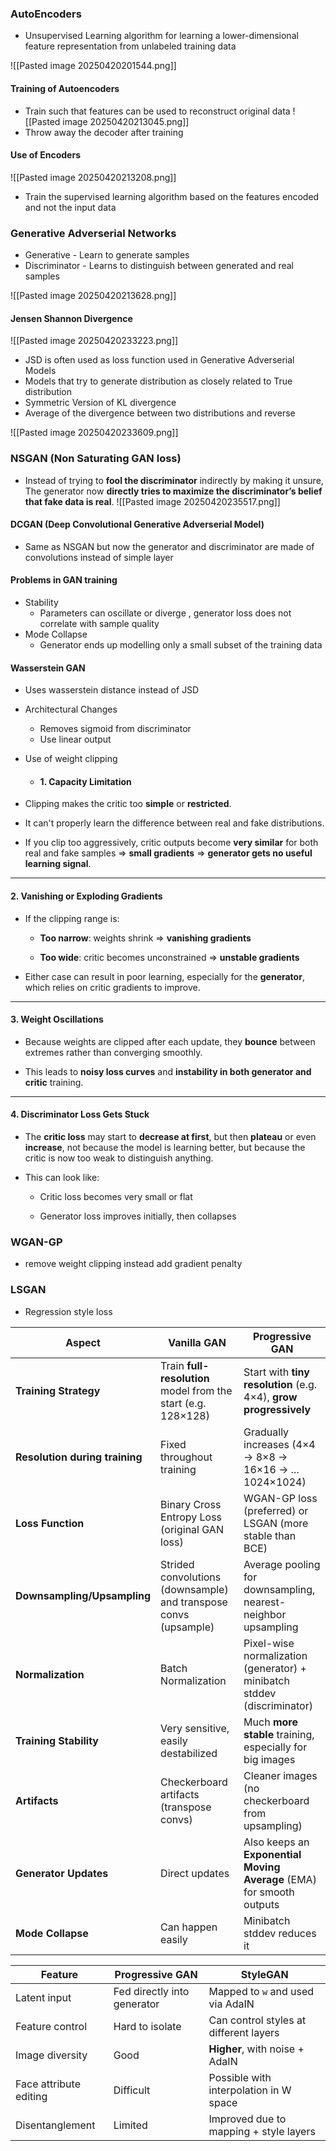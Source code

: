 
### AutoEncoders
- Unsupervised Learning algorithm for learning a lower-dimensional feature representation from unlabeled training data

![[Pasted image 20250420201544.png]]

#### Training of Autoencoders
- Train such that features can be used to reconstruct original data
![[Pasted image 20250420213045.png]]
- Throw away the decoder after training


#### Use of Encoders
![[Pasted image 20250420213208.png]]
- Train the supervised learning algorithm based on the features encoded and not the input data


### Generative Adverserial Networks
- Generative - Learn to generate samples
- Discriminator - Learns to distinguish between generated and real samples

![[Pasted image 20250420213628.png]]


#### Jensen Shannon Divergence

![[Pasted image 20250420233223.png]]
- JSD is often used as loss function used in Generative Adverserial Models
- Models that try to generate distribution as closely related to True distribution
- Symmetric Version of KL divergence
- Average of the divergence between two distributions and reverse


![[Pasted image 20250420233609.png]]


### NSGAN (Non Saturating GAN loss)
- Instead of trying to **fool the discriminator** indirectly by making it unsure,  The generator now **directly tries to maximize the discriminator’s belief that fake data is real**.
![[Pasted image 20250420235517.png]]


#### DCGAN (Deep Convolutional Generative Adverserial Model)
- Same as NSGAN but now the generator and discriminator are made of convolutions instead of simple layer



#### Problems in GAN training
- Stability 
	- Parameters can oscillate or diverge , generator loss does not correlate with sample quality
- Mode Collapse
	- Generator ends up modelling only a small subset of the training data


#### Wasserstein GAN
- Uses wasserstein distance instead of JSD
- Architectural Changes 
	- Removes sigmoid from discriminator
	- Use linear output
- Use of weight clipping
	- #### 1. **Capacity Limitation**

- Clipping makes the critic too **simple** or **restricted**.
    
- It can't properly learn the difference between real and fake distributions.
    
- If you clip too aggressively, critic outputs become **very similar** for both real and fake samples ⇒ **small gradients** ⇒ **generator gets no useful learning signal**.
    

---

#### 2. **Vanishing or Exploding Gradients**

- If the clipping range is:
    
    - **Too narrow**: weights shrink ⇒ **vanishing gradients**
        
    - **Too wide**: critic becomes unconstrained ⇒ **unstable gradients**
        
- Either case can result in poor learning, especially for the **generator**, which relies on critic gradients to improve.
    

---

#### 3. **Weight Oscillations**

- Because weights are clipped after each update, they **bounce** between extremes rather than converging smoothly.
    
- This leads to **noisy loss curves** and **instability in both generator and critic** training.
    

---

#### 4. **Discriminator Loss Gets Stuck**

- The **critic loss** may start to **decrease at first**, but then **plateau** or even **increase**, not because the model is learning better, but because the critic is now too weak to distinguish anything.
    
- This can look like:
    
    - Critic loss becomes very small or flat
        
    - Generator loss improves initially, then collapses


### WGAN-GP
- remove weight clipping instead add gradient penalty

### LSGAN
- Regression style loss

| Aspect                         | **Vanilla GAN**                                                  | **Progressive GAN**                                                     |
| ------------------------------ | ---------------------------------------------------------------- | ----------------------------------------------------------------------- |
| **Training Strategy**          | Train **full-resolution** model from the start (e.g. 128×128)    | Start with **tiny resolution** (e.g. 4×4), **grow progressively**       |
| **Resolution during training** | Fixed throughout training                                        | Gradually increases (4×4 → 8×8 → 16×16 → ... 1024×1024)                 |
| **Loss Function**              | Binary Cross Entropy Loss (original GAN loss)                    | WGAN-GP loss (preferred) or LSGAN (more stable than BCE)                |
| **Downsampling/Upsampling**    | Strided convolutions (downsample) and transpose convs (upsample) | Average pooling for downsampling, nearest-neighbor upsampling           |
| **Normalization**              | Batch Normalization                                              | Pixel-wise normalization (generator) + minibatch stddev (discriminator) |
| **Training Stability**         | Very sensitive, easily destabilized                              | Much **more stable** training, especially for big images                |
| **Artifacts**                  | Checkerboard artifacts (transpose convs)                         | Cleaner images (no checkerboard from upsampling)                        |
| **Generator Updates**          | Direct updates                                                   | Also keeps an **Exponential Moving Average** (EMA) for smooth outputs   |
| **Mode Collapse**              | Can happen easily                                                | Minibatch stddev reduces it                                             |

| Feature                | Progressive GAN             | StyleGAN                               |
| ---------------------- | --------------------------- | -------------------------------------- |
| Latent input           | Fed directly into generator | Mapped to `w` and used via AdaIN       |
| Feature control        | Hard to isolate             | Can control styles at different layers |
| Image diversity        | Good                        | **Higher**, with noise + AdaIN         |
| Face attribute editing | Difficult                   | Possible with interpolation in W space |
| Disentanglement        | Limited                     | Improved due to mapping + style layers |